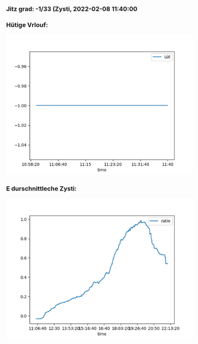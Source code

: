 ### Jitz grad: -1/33 (Zysti, 2022-02-08 11:40:00

### Hütige Vrlouf:
![Graph](Today.png)

### E durschnittleche Zysti:
![Graph](Zysti.png)